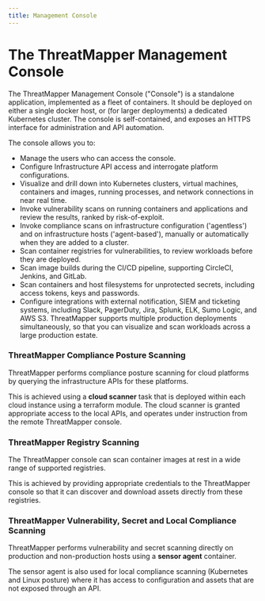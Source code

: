 ```yaml
---
title: Management Console
---
```


# The ThreatMapper Management Console

The ThreatMapper Management Console ("Console") is a standalone application, implemented as a fleet of containers.  It should be deployed on either a single docker host, or (for larger deployments) a dedicated Kubernetes cluster.  The console is self-contained, and exposes an HTTPS interface for administration and API automation.

The console allows you to:

* Manage the users who can access the console.
* Configure Infrastructure API access and interrogate platform configurations.
* Visualize and drill down into Kubernetes clusters, virtual machines, containers and images, running processes, and network connections in near real time.
* Invoke vulnerability scans on running containers and applications and review the results, ranked by risk-of-exploit.
* Invoke compliance scans on infrastructure configuration ('agentless') and on infrastructure hosts ('agent-based'), manually or automatically when they are added to a cluster.
* Scan container registries for vulnerabilities, to review workloads before they are deployed.
* Scan image builds during the CI/CD pipeline, supporting CircleCI, Jenkins, and GitLab.
* Scan containers and host filesystems for unprotected secrets, including access tokens, keys and passwords.
* Configure integrations with external notification, SIEM and ticketing systems, including Slack, PagerDuty, Jira, Splunk, ELK, Sumo Logic, and AWS S3.
ThreatMapper supports multiple production deployments simultaneously, so that you can visualize and scan workloads across a large production estate.

### ThreatMapper Compliance Posture Scanning

ThreatMapper performs compliance posture scanning for cloud platforms by querying the infrastructure APIs for these platforms.

This is achieved using a **cloud scanner** task that is deployed within each cloud instance using a terraform module.  The cloud scanner is granted appropriate access to the local APIs, and operates under instruction from the remote ThreatMapper console.

### ThreatMapper Registry Scanning

The ThreatMapper console can scan container images at rest in a wide range of supported registries.

This is achieved by providing appropriate credentials to the ThreatMapper console so that it can discover and download assets directly from these registries.

### ThreatMapper Vulnerability, Secret and Local Compliance Scanning

ThreatMapper performs vulnerability and secret scanning directly on production and non-production hosts using a **sensor agent** container.

The sensor agent is also used for local compliance scanning (Kubernetes and Linux posture) where it has access to configuration and assets that are not exposed through an API.